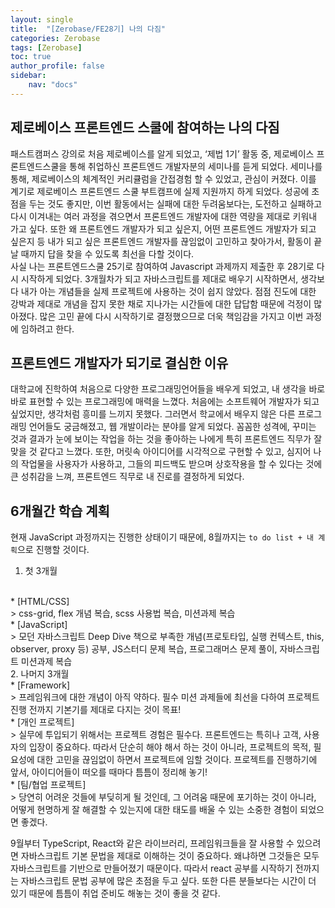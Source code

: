 ```yaml
---
layout: single
title:  "[Zerobase/FE28기] 나의 다짐"
categories: Zerobase
tags: [Zerobase]
toc: true
author_profile: false
sidebar:
    nav: "docs"
---
```


## 제로베이스 프론트엔드 스쿨에 참여하는 나의 다짐

 패스트캠퍼스 강의로 처음 제로베이스를 알게 되었고, ‘제법 1기’ 활동 중, 제로베이스 프론트엔드스쿨을 통해 취업하신 프론트엔드 개발자분의 세미나를 듣게 되었다. 세미나를 통해, 제로베이스의 체계적인 커리큘럼을 간접경험 할 수 있었고, 관심이 커졌다. 이를 계기로 제로베이스 프론트엔드 스쿨 부트캠프에 실제 지원까지 하게 되었다. 성공에 초점을 두는 것도 좋지만, 이번 활동에서는 실패에 대한 두려움보다는, 도전하고 실패하고 다시 이겨내는 여러 과정을 겪으면서 프론트엔드 개발자에 대한 역량을 제대로 키워내 가고 싶다. 또한 왜 프론트엔드 개발자가 되고 싶은지, 어떤 프론트엔드 개발자가 되고 싶은지 등 내가 되고 싶은 프론트엔드 개발자를 끊임없이 고민하고 찾아가서, 활동이 끝날 때까지 답을 찾을 수 있도록 최선을 다할 것이다.
 <br> 사실 나는 프론트엔드스쿨 25기로 참여하여 Javascript 과제까지 제출한 후 28기로 다시 시작하게 되었다. 3개월차가 되고 자바스크립트를 제대로 배우기 시작하면서, 생각보다 내가 아는 개념들을 실제 프로젝트에 사용하는 것이 쉽지 않았다. 점점 진도에 대한 강박과 제대로 개념을 잡지 못한 채로 지나가는 시간들에 대한 답답함 때문에 걱정이 많아졌다. 많은 고민 끝에 다시 시작하기로 결정했으므로 더욱 책임감을 가지고 이번 과정에 임하려고 한다.


## 프론트엔드 개발자가 되기로 결심한 이유
대학교에 진학하여 처음으로 다양한 프로그래밍언어들을 배우게 되었고, 내 생각을 바로바로 표현할 수 있는 프로그래밍에 매력을 느꼈다. 처음에는 소프트웨어 개발자가 되고 싶었지만, 생각처럼 흥미를 느끼지 못했다. 그러면서 학교에서 배우지 않은 다른 프로그래밍 언어들도 궁금해졌고, 웹 개발이라는 분야를 알게 되었다. 꼼꼼한 성격에, 꾸미는 것과 결과가 눈에 보이는 작업을 하는 것을 좋아하는 나에게 특히 프론트엔드 직무가 잘 맞을 것 같다고 느꼈다. 또한, 머릿속 아이디어를 시각적으로 구현할 수 있고, 심지어 나의 작업물을 사용자가 사용하고, 그들의 피드백도 받으며 상호작용을 할 수 있다는 것에 큰 성취감을 느껴, 프론트엔드 직무로 내 진로를 결정하게 되었다.


## 6개월간 학습 계획
현재 JavaScript 과정까지는 진행한 상태이기 때문에, 8월까지는 `to do list + 내 계획`으로 진행할 것이다.
<br>

1. 첫 3개월
<br>
* [HTML/CSS]
<br>
> css-grid, flex 개념 복습, scss 사용법 복습, 미션과제 복습
<br>
* [JavaScript]
<br>
> 모던 자바스크립트 Deep Dive 책으로 부족한 개념(프로토타입, 실행 컨텍스트, this, observer, proxy 등) 공부, JS스터디 문제 복습, 프로그래머스 문제 풀이, 자바스크립트 미션과제 복습
<br>
2. 나머지 3개월
<br>
* [Framework]
<br>
> 프레임워크에 대한 개념이 아직 약하다. 필수 미션 과제들에 최선을 다하여 프로젝트 진행 전까지 기본기를 제대로 다지는 것이 목표!
<br>
* [개인 프로젝트]
<br>
> 실무에 투입되기 위해서는 프로젝트 경험은 필수다. 프론트엔드는 특히나 고객, 사용자의 입장이 중요하다. 따라서 단순히 해야 해서 하는 것이 아니라, 프로젝트의 목적, 필요성에 대한 고민을 끊임없이 하면서 프로젝트에 임할 것이다. 프로젝트를 진행하기에 앞서, 아이디어들이 떠오를 때마다 틈틈이 정리해 놓기!
<br>
* [팀/협업 프로젝트]
<br>
> 당연히 어려운 것들에 부딪히게 될 것인데, 그 어려움 때문에 포기하는 것이 아니라, 어떻게 현명하게 잘 해결할 수 있는지에 대한 태도를 배울 수 있는 소중한 경험이 되었으면 좋겠다.
<br>

9월부터 TypeScript, React와 같은 라이브러리, 프레임워크들을 잘 사용할 수 있으려면 자바스크립트 기본 문법을 제대로 이해하는 것이 중요하다. 왜냐하면 그것들은 모두 자바스크립트를 기반으로 만들어졌기 때문이다. 따라서 react 공부를 시작하기 전까지는 자바스크립트 문법 공부에 많은 초점을 두고 싶다. 또한 다른 분들보다는 시간이 더 있기 때문에 틈틈이 취업 준비도 해놓는 것이 좋을 것 같다.